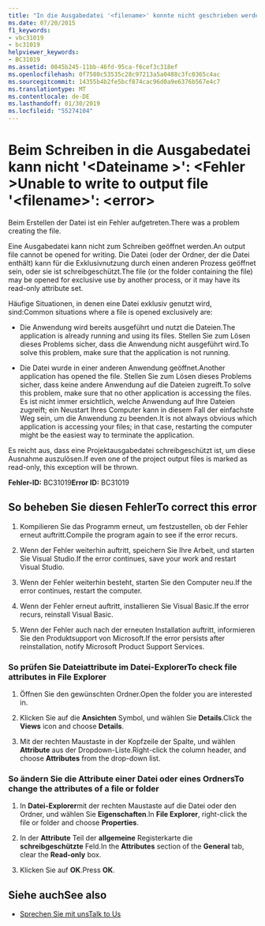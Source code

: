 ```yaml
---
title: "In die Ausgabedatei '<filename>' konnte nicht geschrieben werden: <error>."
ms.date: 07/20/2015
f1_keywords:
- vbc31019
- bc31019
helpviewer_keywords:
- BC31019
ms.assetid: 0845b245-11bb-46fd-95ca-f6cef3c318ef
ms.openlocfilehash: 0f7580c53535c28c97213a5a0488c3fc0365c4ac
ms.sourcegitcommit: 14355b4b2fe5bcf874cac96d0a9e6376b567e4c7
ms.translationtype: MT
ms.contentlocale: de-DE
ms.lasthandoff: 01/30/2019
ms.locfileid: "55274104"
---
```

# <a name="unable-to-write-to-output-file-filename-error"></a><span data-ttu-id="45f28-102">Beim Schreiben in die Ausgabedatei kann nicht '\<Dateiname >': \<Fehler ></span><span class="sxs-lookup"><span data-stu-id="45f28-102">Unable to write to output file '\<filename>': \<error></span></span>
<span data-ttu-id="45f28-103">Beim Erstellen der Datei ist ein Fehler aufgetreten.</span><span class="sxs-lookup"><span data-stu-id="45f28-103">There was a problem creating the file.</span></span>  
  
 <span data-ttu-id="45f28-104">Eine Ausgabedatei kann nicht zum Schreiben geöffnet werden.</span><span class="sxs-lookup"><span data-stu-id="45f28-104">An output file cannot be opened for writing.</span></span> <span data-ttu-id="45f28-105">Die Datei (oder der Ordner, der die Datei enthält) kann für die Exklusivnutzung durch einen anderen Prozess geöffnet sein, oder sie ist schreibgeschützt.</span><span class="sxs-lookup"><span data-stu-id="45f28-105">The file (or the folder containing the file) may be opened for exclusive use by another process, or it may have its read-only attribute set.</span></span>  
  
 <span data-ttu-id="45f28-106">Häufige Situationen, in denen eine Datei exklusiv genutzt wird, sind:</span><span class="sxs-lookup"><span data-stu-id="45f28-106">Common situations where a file is opened exclusively are:</span></span>  
  
-   <span data-ttu-id="45f28-107">Die Anwendung wird bereits ausgeführt und nutzt die Dateien.</span><span class="sxs-lookup"><span data-stu-id="45f28-107">The application is already running and using its files.</span></span> <span data-ttu-id="45f28-108">Stellen Sie zum Lösen dieses Problems sicher, dass die Anwendung nicht ausgeführt wird.</span><span class="sxs-lookup"><span data-stu-id="45f28-108">To solve this problem, make sure that the application is not running.</span></span>  
  
-   <span data-ttu-id="45f28-109">Die Datei wurde in einer anderen Anwendung geöffnet.</span><span class="sxs-lookup"><span data-stu-id="45f28-109">Another application has opened the file.</span></span> <span data-ttu-id="45f28-110">Stellen Sie zum Lösen dieses Problems sicher, dass keine andere Anwendung auf die Dateien zugreift.</span><span class="sxs-lookup"><span data-stu-id="45f28-110">To solve this problem, make sure that no other application is accessing the files.</span></span> <span data-ttu-id="45f28-111">Es ist nicht immer ersichtlich, welche Anwendung auf Ihre Dateien zugreift; ein Neustart Ihres Computer kann in diesem Fall der einfachste Weg sein, um die Anwendung zu beenden.</span><span class="sxs-lookup"><span data-stu-id="45f28-111">It is not always obvious which application is accessing your files; in that case, restarting the computer might be the easiest way to terminate the application.</span></span>  
  
 <span data-ttu-id="45f28-112">Es reicht aus, dass eine Projektausgabedatei schreibgeschützt ist, um diese Ausnahme auszulösen.</span><span class="sxs-lookup"><span data-stu-id="45f28-112">If even one of the project output files is marked as read-only, this exception will be thrown.</span></span>  
  
 <span data-ttu-id="45f28-113">**Fehler-ID:** BC31019</span><span class="sxs-lookup"><span data-stu-id="45f28-113">**Error ID:** BC31019</span></span>  
  
## <a name="to-correct-this-error"></a><span data-ttu-id="45f28-114">So beheben Sie diesen Fehler</span><span class="sxs-lookup"><span data-stu-id="45f28-114">To correct this error</span></span>  
  
1.  <span data-ttu-id="45f28-115">Kompilieren Sie das Programm erneut, um festzustellen, ob der Fehler erneut auftritt.</span><span class="sxs-lookup"><span data-stu-id="45f28-115">Compile the program again to see if the error recurs.</span></span>  
  
2.  <span data-ttu-id="45f28-116">Wenn der Fehler weiterhin auftritt, speichern Sie Ihre Arbeit, und starten Sie Visual Studio.</span><span class="sxs-lookup"><span data-stu-id="45f28-116">If the error continues, save your work and restart Visual Studio.</span></span>  
  
3.  <span data-ttu-id="45f28-117">Wenn der Fehler weiterhin besteht, starten Sie den Computer neu.</span><span class="sxs-lookup"><span data-stu-id="45f28-117">If the error continues, restart the computer.</span></span>  
  
4.  <span data-ttu-id="45f28-118">Wenn der Fehler erneut auftritt, installieren Sie Visual Basic.</span><span class="sxs-lookup"><span data-stu-id="45f28-118">If the error recurs, reinstall Visual Basic.</span></span>  
  
5.  <span data-ttu-id="45f28-119">Wenn der Fehler auch nach der erneuten Installation auftritt, informieren Sie den Produktsupport von Microsoft.</span><span class="sxs-lookup"><span data-stu-id="45f28-119">If the error persists after reinstallation, notify Microsoft Product Support Services.</span></span>  
  
### <a name="to-check-file-attributes-in-file-explorer"></a><span data-ttu-id="45f28-120">So prüfen Sie Dateiattribute im Datei-Explorer</span><span class="sxs-lookup"><span data-stu-id="45f28-120">To check file attributes in File Explorer</span></span>  
  
1.  <span data-ttu-id="45f28-121">Öffnen Sie den gewünschten Ordner.</span><span class="sxs-lookup"><span data-stu-id="45f28-121">Open the folder you are interested in.</span></span>  
  
2.  <span data-ttu-id="45f28-122">Klicken Sie auf die **Ansichten** Symbol, und wählen Sie **Details**.</span><span class="sxs-lookup"><span data-stu-id="45f28-122">Click the **Views** icon and choose **Details**.</span></span>  
  
3.  <span data-ttu-id="45f28-123">Mit der rechten Maustaste in der Kopfzeile der Spalte, und wählen **Attribute** aus der Dropdown-Liste.</span><span class="sxs-lookup"><span data-stu-id="45f28-123">Right-click the column header, and choose **Attributes** from the drop-down list.</span></span>  
  
### <a name="to-change-the-attributes-of-a-file-or-folder"></a><span data-ttu-id="45f28-124">So ändern Sie die Attribute einer Datei oder eines Ordners</span><span class="sxs-lookup"><span data-stu-id="45f28-124">To change the attributes of a file or folder</span></span>  
  
1.  <span data-ttu-id="45f28-125">In **Datei-Explorer**mit der rechten Maustaste auf die Datei oder den Ordner, und wählen Sie **Eigenschaften**.</span><span class="sxs-lookup"><span data-stu-id="45f28-125">In **File Explorer**, right-click the file or folder and choose **Properties**.</span></span>  
  
2.  <span data-ttu-id="45f28-126">In der **Attribute** Teil der **allgemeine** Registerkarte die **schreibgeschützte** Feld.</span><span class="sxs-lookup"><span data-stu-id="45f28-126">In the **Attributes** section of the **General** tab, clear the **Read-only** box.</span></span>  
  
3.  <span data-ttu-id="45f28-127">Klicken Sie auf **OK**.</span><span class="sxs-lookup"><span data-stu-id="45f28-127">Press **OK**.</span></span>  
  
## <a name="see-also"></a><span data-ttu-id="45f28-128">Siehe auch</span><span class="sxs-lookup"><span data-stu-id="45f28-128">See also</span></span>
- [<span data-ttu-id="45f28-129">Sprechen Sie mit uns</span><span class="sxs-lookup"><span data-stu-id="45f28-129">Talk to Us</span></span>](/visualstudio/ide/talk-to-us)
